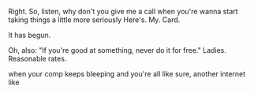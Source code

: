 Right.
So, listen, why don't you give me a call when you're wanna start taking things
a little more seriously
Here's.
My.
Card.

It has begun.

Oh, also: "If you're good at something, never do it for free."
Ladies.
Reasonable rates.



when your comp keeps bleeping and you're all like sure, another internet like

